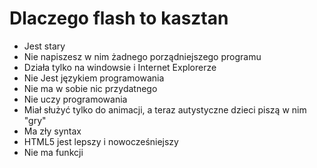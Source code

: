 # Dlaczego flash to kasztan
- Jest stary
- Nie napiszesz w nim żadnego porządniejszego programu
- Działa tylko na windowsie i Internet Explorerze
- Nie Jest językiem programowania
- Nie ma w sobie nic przydatnego
- Nie uczy programowania
- Miał służyć tylko do animacji, a teraz autystyczne dzieci piszą w nim "gry"
- Ma zły syntax
- HTML5 jest lepszy i nowocześniejszy
- Nie ma funkcji
